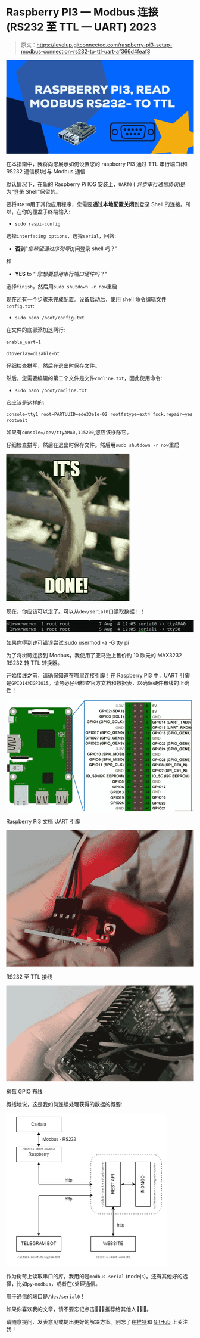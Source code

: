 # Raspberry PI3 — Modbus 连接(RS232 至 TTL — UART) 2023

> 原文：<https://levelup.gitconnected.com/raspberry-pi3-setup-modbus-connection-rs232-to-ttl-uart-af366d4feaf8>

![](img/7ffa4ff931cfc401fbded7785fac86e6.png)

在本指南中，我将向您展示如何设置您的 raspberry PI3 通过 TTL 串行端口(和 RS232 通信模块)与 Modbus 通信

默认情况下，在新的 Raspberry Pi IOS 安装上，`UART0` ( *异步串行通信协议*)是为“登录 Shell”保留的。

要将`UART0`用于其他应用程序，您需要**通过本地配置关闭**到登录 Shell 的连接。所以，在你的覆盆子终端输入:

*   `sudo raspi-config`

选择`interfacing options`，选择`serial`，回答:

*   **否**到"*您希望通过序列号*访问登录 shell 吗？"

和

*   **YES** to " *您想要启用串行端口硬件吗*？"

选择`finish`，然后用`sudo shutdown -r now`重启

现在还有一个步骤来完成配置。设备启动后，使用 shell 命令编辑文件`config.txt`:

*   `sudo nano /boot/config.txt`

在文件的底部添加这两行:

`enable_uart=1`

`dtoverlay=disable-bt`

仔细检查拼写，然后在退出时保存文件。

然后，您需要编辑的第二个文件是文件`cmdline.txt`，因此使用命令:

*   `sudo nano /boot/cmdline.txt`

它应该是这样的:

```
console=tty1 root=PARTUUID=ede33e1e-02 rootfstype=ext4 fsck.repair=yes rootwait
```

如果有`console=/dev/ttyAMA0,115200`,您应该移除它。

仔细检查拼写，然后在退出时保存文件。然后用`sudo shutdown -r now`重启

![](img/346aa40ed3f157043f91659562fec8d3.png)

现在，你应该可以走了。可以从`dev/serial0`口读取数据！！

![](img/26d9026dcf98405e62154aec89a61fe0.png)

如果你得到许可错误尝试:sudo usermod -a -G tty pi

为了将树莓连接到 Modbus，我使用了亚马逊上售价约 10 欧元的 MAX3232 RS232 转 TTL 转换器。

开始接线之前，请确保知道在哪里连接引脚！在 Raspberry PI3 中，UART 引脚是`GPIO14`和`GPIO15`。请务必仔细检查官方文档和数据表，以确保硬件布线的正确性！

![](img/aad32ad063421b498c37f93958630ce6.png)

Raspberry PI3 文档 UART 引脚

![](img/4db12f943c283bd6a3acf029a38842c1.png)

RS232 至 TTL 接线

![](img/01a667616f360bb7ef5069505a812316.png)

树莓 GPIO 布线

概括地说，这是我如何连续处理获得的数据的概要:

![](img/2f6975375a2d927497d45d14171e245c.png)

作为树莓上读取串口的库，我用的是`modbus-serial` (nodejs)。还有其他好的选择，比如`py-modbus`，或者在`C`处理通信。

用于通信的端口是`/dev/serial0`！

如果你喜欢我的文章，请不要忘记点击👏👏👏推荐给其他人👏👏👏。

请随意提问、发表意见或提出更好的解决方案。别忘了在[推特](https://twitter.com/fabchiarani)和 [GitHub](https://github.com/Xiryl) 上关注我！